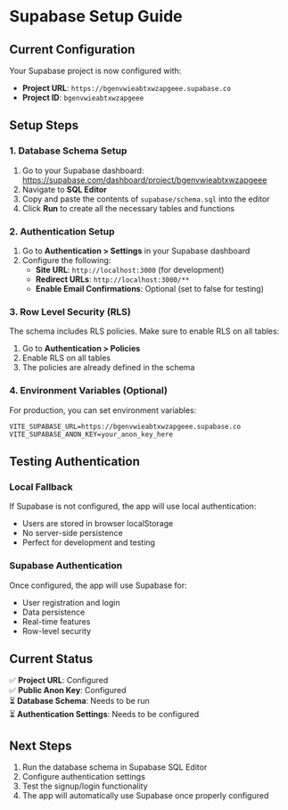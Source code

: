 # Supabase Setup Guide

## Current Configuration
Your Supabase project is now configured with:
- **Project URL**: `https://bgenvwieabtxwzapgeee.supabase.co`
- **Project ID**: `bgenvwieabtxwzapgeee`

## Setup Steps

### 1. Database Schema Setup
1. Go to your Supabase dashboard: https://supabase.com/dashboard/project/bgenvwieabtxwzapgeee
2. Navigate to **SQL Editor**
3. Copy and paste the contents of `supabase/schema.sql` into the editor
4. Click **Run** to create all the necessary tables and functions

### 2. Authentication Setup
1. Go to **Authentication > Settings** in your Supabase dashboard
2. Configure the following:
   - **Site URL**: `http://localhost:3000` (for development)
   - **Redirect URLs**: `http://localhost:3000/**`
   - **Enable Email Confirmations**: Optional (set to false for testing)

### 3. Row Level Security (RLS)
The schema includes RLS policies. Make sure to enable RLS on all tables:
1. Go to **Authentication > Policies**
2. Enable RLS on all tables
3. The policies are already defined in the schema

### 4. Environment Variables (Optional)
For production, you can set environment variables:
```env
VITE_SUPABASE_URL=https://bgenvwieabtxwzapgeee.supabase.co
VITE_SUPABASE_ANON_KEY=your_anon_key_here
```

## Testing Authentication

### Local Fallback
If Supabase is not configured, the app will use local authentication:
- Users are stored in browser localStorage
- No server-side persistence
- Perfect for development and testing

### Supabase Authentication
Once configured, the app will use Supabase for:
- User registration and login
- Data persistence
- Real-time features
- Row-level security

## Current Status
✅ **Project URL**: Configured  
✅ **Public Anon Key**: Configured  
⏳ **Database Schema**: Needs to be run  
⏳ **Authentication Settings**: Needs to be configured  

## Next Steps
1. Run the database schema in Supabase SQL Editor
2. Configure authentication settings
3. Test the signup/login functionality
4. The app will automatically use Supabase once properly configured 
